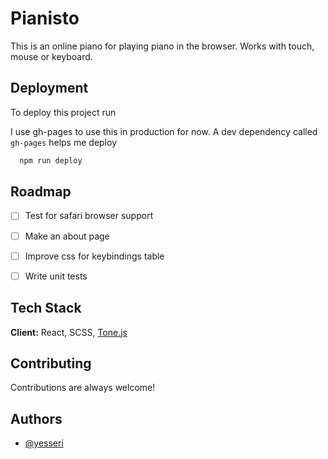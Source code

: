 
# Pianisto

This is an online piano for playing piano in the browser. 
Works with touch, mouse or keyboard.




## Deployment

To deploy this project run

I use gh-pages to use this in production for now. A dev dependency called `gh-pages` helps me deploy

```bash
  npm run deploy
```

  
## Roadmap

- [ ] Test for safari browser support

- [ ] Make an about page

- [ ] Improve css for keybindings table

- [ ] Write unit tests

## Tech Stack

**Client:** React, SCSS, [Tone.js](https://tonejs.github.io/)

  
## Contributing

Contributions are always welcome!



  
## Authors

- [@yesseri](https://www.github.com/yesseri)

  